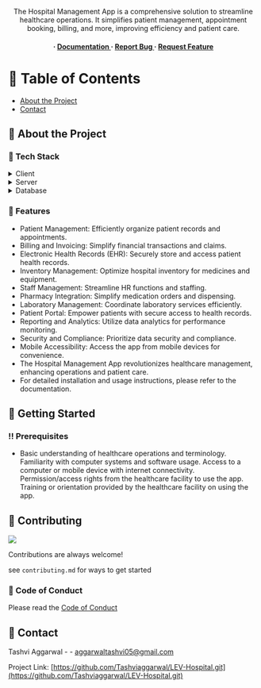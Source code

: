 <div align='center'>

<p>The Hospital Management App is a comprehensive solution to streamline healthcare operations. It simplifies patient management, appointment booking, billing, and more, improving efficiency and patient care.</p>

<h4> <span> · </span> <a href="https://github.com/Tashviaggarwal/LEV-Hospital/blob/master/README.md"> Documentation </a> <span> · </span> <a href="https://github.com/Tashviaggarwal/LEV-Hospital/issues"> Report Bug </a> <span> · </span> <a href="https://github.com/Tashviaggarwal/LEV-Hospital/issues"> Request Feature </a> </h4>


</div>

# :notebook_with_decorative_cover: Table of Contents

- [About the Project](#star2-about-the-project)
- [Contact](#handshake-contact)


## :star2: About the Project
### :space_invader: Tech Stack
<details> <summary>Client</summary> <ul>
<li><a href="">flutter</a></li>
<li><a href="">html, css, javascript</a></li>
</ul> </details>
<details> <summary>Server</summary> <ul>
<li><a href="">flask</a></li>
<li><a href="">netlify</a></li>
</ul> </details>
<details> <summary>Database</summary> <ul>
<li><a href="">firebase</a></li>
<li><a href="">mongoDB</a></li>
</ul> </details>

### :dart: Features
- Patient Management: Efficiently organize patient records and appointments.
- Billing and Invoicing: Simplify financial transactions and claims.
- Electronic Health Records (EHR): Securely store and access patient health records.
- Inventory Management: Optimize hospital inventory for medicines and equipment.
- Staff Management: Streamline HR functions and staffing.
- Pharmacy Integration: Simplify medication orders and dispensing.
- Laboratory Management: Coordinate laboratory services efficiently.
- Patient Portal: Empower patients with secure access to health records.
- Reporting and Analytics: Utilize data analytics for performance monitoring.
- Security and Compliance: Prioritize data security and compliance.
- Mobile Accessibility: Access the app from mobile devices for convenience.
- The Hospital Management App revolutionizes healthcare management, enhancing operations and patient care.
- For detailed installation and usage instructions, please refer to the documentation.


## :toolbox: Getting Started

### :bangbang: Prerequisites

- Basic understanding of healthcare operations and terminology. Familiarity with computer systems and software usage. Access to a computer or mobile device with internet connectivity. Permission/access rights from the healthcare facility to use the app. Training or orientation provided by the healthcare facility on using the app.


## :wave: Contributing

<a href="https://github.com/Tashviaggarwal/LEV-Hospital.git/graphs/contributors"> <img src="https://contrib.rocks/image?repo=Louis3797/awesome-readme-template" /> </a>

Contributions are always welcome!

see `contributing.md` for ways to get started

### :scroll: Code of Conduct

Please read the [Code of Conduct](https://github.com/Tashviaggarwal/LEV-Hospital.git/blob/master/CODE_OF_CONDUCT.md)

## :handshake: Contact

Tashvi Aggarwal - - aggarwaltashvi05@gmail.com

Project Link: [https://github.com/Tashviaggarwal/LEV-Hospital.git](https://github.com/Tashviaggarwal/LEV-Hospital.git)
